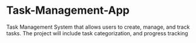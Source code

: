 # Task-Management-App
Task Management System that allows users to create, manage, and track tasks. The project will include task categorization, and progress tracking
